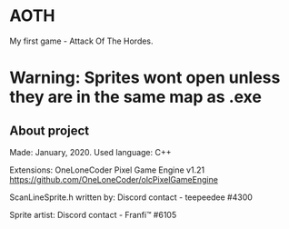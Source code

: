 # AOTH
My first game - Attack Of The Hordes.

# Warning: Sprites wont open unless they are in the same map as .exe

## About project

Made: January, 2020.
Used language: C++

Extensions: 
OneLoneCoder Pixel Game Engine v1.21    https://github.com/OneLoneCoder/olcPixelGameEngine

ScanLineSprite.h written by: Discord contact - teepeedee #4300  

Sprite artist: Discord contact - Franfi™ #6105
